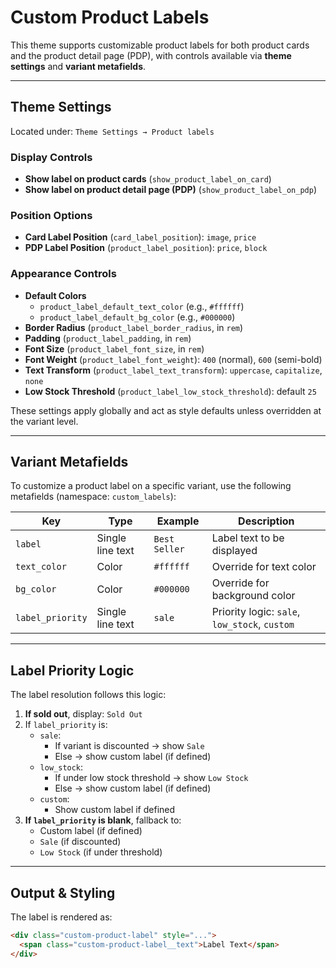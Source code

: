 # Custom Product Labels

This theme supports customizable product labels for both product cards and the product detail page (PDP), with controls available via **theme settings** and **variant metafields**.

---

## Theme Settings

Located under: `Theme Settings → Product labels`

### Display Controls
- **Show label on product cards** (`show_product_label_on_card`)
- **Show label on product detail page (PDP)** (`show_product_label_on_pdp`)

### Position Options
- **Card Label Position** (`card_label_position`): `image`, `price`
- **PDP Label Position** (`product_label_position`): `price`, `block`

### Appearance Controls
- **Default Colors**  
  - `product_label_default_text_color` (e.g., `#ffffff`)  
  - `product_label_default_bg_color` (e.g., `#000000`)
- **Border Radius** (`product_label_border_radius`, in `rem`)
- **Padding** (`product_label_padding`, in `rem`)
- **Font Size** (`product_label_font_size`, in `rem`)
- **Font Weight** (`product_label_font_weight`): `400` (normal), `600` (semi-bold)
- **Text Transform** (`product_label_text_transform`): `uppercase`, `capitalize`, `none`
- **Low Stock Threshold** (`product_label_low_stock_threshold`): default `25`

These settings apply globally and act as style defaults unless overridden at the variant level.

---

## Variant Metafields

To customize a product label on a specific variant, use the following metafields (namespace: `custom_labels`):

| Key                       | Type               | Example       | Description                                   |
|---------------------------|--------------------|---------------|-----------------------------------------------|
| `label`                   | Single line text   | `Best Seller` | Label text to be displayed                    |
| `text_color`              | Color              | `#ffffff`     | Override for text color                       |
| `bg_color`                | Color              | `#000000`     | Override for background color                 |
| `label_priority`          | Single line text   | `sale`        | Priority logic: `sale`, `low_stock`, `custom` |

---

## Label Priority Logic

The label resolution follows this logic:

1. **If sold out**, display: `Sold Out`
2. If `label_priority` is:
   - `sale`:  
     - If variant is discounted → show `Sale`  
     - Else → show custom label (if defined)
   - `low_stock`:  
     - If under low stock threshold → show `Low Stock`  
     - Else → show custom label (if defined)
   - `custom`:  
     - Show custom label if defined
3. **If `label_priority` is blank**, fallback to:
   - Custom label (if defined)
   - `Sale` (if discounted)
   - `Low Stock` (if under threshold)

---

## Output & Styling

The label is rendered as:

```html
<div class="custom-product-label" style="...">
  <span class="custom-product-label__text">Label Text</span>
</div>